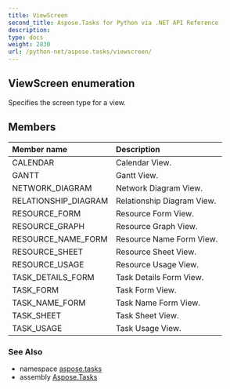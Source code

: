 ```yaml
---
title: ViewScreen
second_title: Aspose.Tasks for Python via .NET API Reference
description: 
type: docs
weight: 2830
url: /python-net/aspose.tasks/viewscreen/
---
```


## ViewScreen enumeration

Specifies the screen type for a view.

## Members
| Member name | Description |
| :- | :- |
|CALENDAR|Calendar View.|
|GANTT|Gantt View.|
|NETWORK_DIAGRAM|Network Diagram View.|
|RELATIONSHIP_DIAGRAM|Relationship Diagram View.|
|RESOURCE_FORM|Resource Form View.|
|RESOURCE_GRAPH|Resource Graph View.|
|RESOURCE_NAME_FORM|Resource Name Form View.|
|RESOURCE_SHEET|Resource Sheet View.|
|RESOURCE_USAGE|Resource Usage View.|
|TASK_DETAILS_FORM|Task Details Form View.|
|TASK_FORM|Task Form View.|
|TASK_NAME_FORM|Task Name Form View.|
|TASK_SHEET|Task Sheet View.|
|TASK_USAGE|Task Usage View.|

### See Also

* namespace [aspose.tasks](/tasks/python-net/aspose.tasks/)
* assembly [Aspose.Tasks](/tasks/python-net/)

